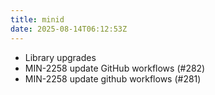 ```yaml
---
title: minid
date: 2025-08-14T06:12:53Z
---
```

- Library upgrades
- MIN-2258 update GitHub workflows (#282)
- MIN-2258 update github workflows (#281)

